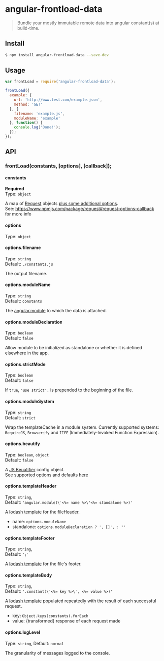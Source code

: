 # angular-frontload-data

> Bundle your mostly immutable remote data into angular constant(s) at build-time.

## Install

```sh
$ npm install angular-frontload-data --save-dev
```

## Usage

```js
var frontLoad = require('angular-frontload-data');

frontLoad({
  example: {
    url: 'http://www.test.com/example.json',
    method: 'GET'
  }, {
    filename: 'example.js',
    moduleName: 'example'
  }, function() {
    console.log('Done!');
  });
});
```

## API

### frontLoad(constants, [options], [callback]);

#### constants

**Required**  
Type: `object`

A map of [Request](https://www.npmjs.com/package/request) objects
[plus some additional options](https://www.npmjs.com/package/request#request-options-callback).  
See: https://www.npmjs.com/package/request#request-options-callback for more info

#### options

Type: `object`

#### options.filename

Type: `string`  
Default: `./constants.js`

The output filename.

#### options.moduleName

Type: `string`  
Default: `constants`

The [angular.module](https://docs.angularjs.org/api/ng/function/angular.module) to which the data is attached.

#### options.moduleDeclaration

Type: `boolean`  
Default: `false`

Allow module to be initialized as standalone or whether it is defined elsewhere in the app.

#### options.strictMode

Type: `boolean`  
Default: `false`  

If `true`, `'use strict';` is prepended to the beginning of the file.

#### options.moduleSystem

Type: `string`  
Default: `strict`  

Wrap the templateCache in a module system.
Currently supported systems: `RequireJS`, `Browserify` and `IIFE` (Immediately-Invoked Function Expression).

#### options.beautify

Type: `boolean`, `object`  
Default: `false`  

A [JS Beuatifier](http://jsbeautifier.org/) config object.  
See supported options and defaults [here](https://www.npmjs.com/package/js-beautify#options)

#### options.templateHeader

Type: `string`,  
Default: `'angular.module(\'<%= name %>\'<%= standalone %>)'`  

A [lodash template](https://lodash.com/docs#template) for the fileHeader.

- name: `options.moduleName`
- standalone: `options.moduleDeclaration ? ', []', : ''`

#### options.templateFooter

Type: `string`,  
Default: `';'`  

A [lodash template](https://lodash.com/docs#template) for the file's footer.

#### options.templateBody

Type: `string`,  
Default: `'.constant(\'<%= key %>\', <%= value %>)'`  

A [lodash template](https://lodash.com/docs#template) populated repeatedly with the result of each successful request.

- key: `Object.keys(constants).forEach`
- value: {transformed} response of each request made

#### options.logLevel

Type: `string`,
Default: `normal`  

The granularity of messages logged to the console.
